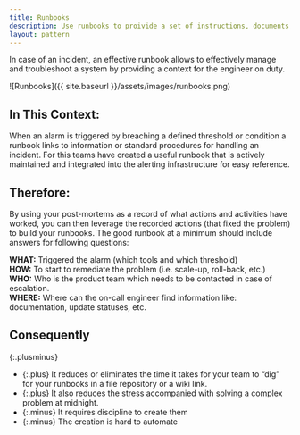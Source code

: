 ```yaml
---
title: Runbooks
description: Use runbooks to proivide a set of instructions, documents, which help to identify quickly the root cause for incidents. 
layout: pattern
---
```


In case of an incident, an effective runbook allows to effectively manage and troubleshoot a system by providing a context for the engineer on duty.

![Runbooks]({{ site.baseurl }}/assets/images/runbooks.png)


## In This Context:
When an alarm is triggered by breaching a defined threshold or condition a runbook links to information or standard procedures for handling an incident.
For this teams have created a useful runbook that is actively maintained and integrated into the alerting infrastructure for easy reference.

## Therefore:
By using your post-mortems as a record of what actions and activities have worked, you can then leverage the recorded actions (that fixed the problem) to build your runbooks.
The good runbook at a minimum should include answers for following questions:

**WHAT:** Triggered the alarm (which tools and which threshold)\
**HOW:** To start to remediate the problem (i.e. scale-up, roll-back, etc.)\
**WHO:** Who is the product team which needs to be contacted in case of escalation.\
**WHERE:** Where can the on-call engineer find information like: documentation, update statuses, etc.
## Consequently

{:.plusminus}
- {:.plus} It reduces or eliminates the time it takes for your team to “dig” for your runbooks in a file repository or a wiki link. 
- {:.plus} It also reduces the stress accompanied with solving a complex problem at midnight.
- {:.minus} It requires discipline to create them
- {:.minus} The creation is hard to automate
